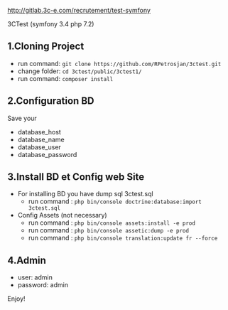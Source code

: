   http://gitlab.3c-e.com/recrutement/test-symfony
 
 3CTest (symfony 3.4 php 7.2)
  
 1.Cloning Project
--------------

 * run command:  `git clone https://github.com/RPetrosjan/3ctest.git`
 * change folder: `cd 3ctest/public/3ctest1/`
 * run command: `composer install`

2.Configuration BD
--------------
  
  Save your 
   - database_host
   - database_name
   - database_user
   - database_password
  
3.Install BD et Config web Site
---------------
 - For installing BD you have dump sql 3ctest.sql
   * run command : `php bin/console doctrine:database:import 3ctest.sql`
 - Config Assets (not necessary)
   * run command : `php bin/console assets:install -e prod`
   * run command : `php bin/console assetic:dump -e prod`
   * run command : `php bin/console translation:update fr --force`
 

4.Admin    
---------------
  - user: admin
  - password: admin
 
 
Enjoy!
